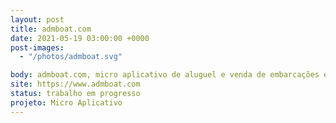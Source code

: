 ```yaml
---
layout: post
title: admboat.com
date: 2021-05-19 03:00:00 +0000
post-images:
  - "/photos/admboat.svg"

body: admboat.com, micro aplicativo de aluguel e venda de embarcações em Paraty e toda costa verde.
site: https://www.admboat.com
status: trabalho em progresso
projeto: Micro Aplicativo
---
```

